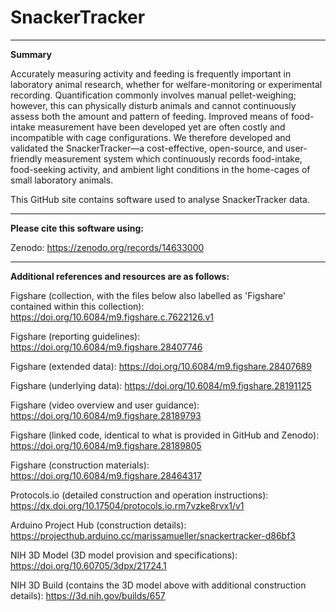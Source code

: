 # SnackerTracker

-----------------------------------------------------------------------------------------------------------------------------------

**Summary**

Accurately measuring activity and feeding is frequently important in laboratory animal research, whether for welfare-monitoring or experimental recording. Quantification commonly involves manual pellet-weighing; however, this can physically disturb animals and cannot continuously assess both the amount and pattern of feeding. Improved means of food-intake measurement have been developed yet are often costly and incompatible with cage configurations. We therefore developed and validated the SnackerTracker—a cost-effective, open-source, and user-friendly measurement system which continuously records food-intake, food-seeking activity, and ambient light conditions in the home-cages of small laboratory animals.

This GitHub site contains software used to analyse SnackerTracker data.

-----------------------------------------------------------------------------------------------------------------------------------

**Please cite this software using:** 

Zenodo: https://zenodo.org/records/14633000

-----------------------------------------------------------------------------------------------------------------------------------

**Additional references and resources are as follows:**

Figshare (collection, with the files below also labelled as 'Figshare' contained within this collection): https://doi.org/10.6084/m9.figshare.c.7622126.v1

Figshare (reporting guidelines): https://doi.org/10.6084/m9.figshare.28407746

Figshare (extended data): https://doi.org/10.6084/m9.figshare.28407689

Figshare (underlying data): https://doi.org/10.6084/m9.figshare.28191125

Figshare (video overview and user guidance): https://doi.org/10.6084/m9.figshare.28189793

Figshare (linked code, identical to what is provided in GitHub and Zenodo): https://doi.org/10.6084/m9.figshare.28189805

Figshare (construction materials): https://doi.org/10.6084/m9.figshare.28464317

Protocols.io (detailed construction and operation instructions): https://dx.doi.org/10.17504/protocols.io.rm7vzke8rvx1/v1

Arduino Project Hub (construction details): https://projecthub.arduino.cc/marissamueller/snackertracker-d86bf3

NIH 3D Model (3D model provision and specifications): https://doi.org/10.60705/3dpx/21724.1

NIH 3D Build (contains the 3D model above with additional construction details): https://3d.nih.gov/builds/657
